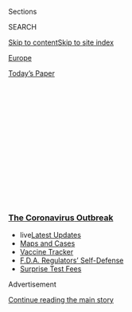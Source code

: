 <div id="app">

<div>

<div>

<div>

<div class="NYTAppHideMasthead css-1q2w90k e1suatyy0">

<div class="section css-ui9rw0 e1suatyy2">

<div class="css-eph4ug er09x8g0">

<div class="css-6n7j50">

</div>

<span class="css-1dv1kvn">Sections</span>

<div class="css-10488qs">

<span class="css-1dv1kvn">SEARCH</span>

</div>

[Skip to content](#site-content)[Skip to site
index](#site-index)

</div>

<div id="masthead-section-label" class="css-1wr3we4 eaxe0e00">

[Europe](https://www.nytimes3xbfgragh.onion/section/world/europe)

</div>

<div class="css-10698na e1huz5gh0">

</div>

</div>

<div id="masthead-bar-one" class="section hasLinks css-15hmgas e1csuq9d3">

<div class="css-uqyvli e1csuq9d0">

</div>

<div class="css-1uqjmks e1csuq9d1">

</div>

<div class="css-9e9ivx">

[](https://myaccount.nytimes3xbfgragh.onion/auth/login?response_type=cookie&client_id=vi)

</div>

<div class="css-1bvtpon e1csuq9d2">

[Today’s
Paper](https://www.nytimes3xbfgragh.onion/section/todayspaper)

</div>

</div>

</div>

</div>

<div data-aria-hidden="false">

<div id="site-content" data-role="main">

<div>

<div class="css-1aor85t" style="opacity:0.000000001;z-index:-1;visibility:hidden">

<div class="css-1hqnpie">

<div class="css-epjblv">

<span class="css-17xtcya">[Europe](/section/world/europe)</span><span class="css-x15j1o">|</span><span class="css-fwqvlz">World
Leaders Join to Pledge $8 Billion for Vaccine as U.S. Goes It
Alone</span>

</div>

<div class="css-k008qs">

<div class="css-1iwv8en">

<span class="css-18z7m18"></span>

<div>

</div>

</div>

<span class="css-1n6z4y">https://nyti.ms/2WuQRTt</span>

<div class="css-1705lsu">

<div class="css-4xjgmj">

<div class="css-4skfbu" data-role="toolbar" data-aria-label="Social Media Share buttons, Save button, and Comments Panel with current comment count" data-testid="share-tools">

  - 
  - 
  - 
  - 
    
    <div class="css-6n7j50">
    
    </div>

  - 

</div>

</div>

</div>

</div>

</div>

</div>

<div class="css-13pd83m">

<div class="css-l9svim">

### [<span class="css-pa1jbp"><span class="css-1rxm0ex">The Coronavirus</span><span class="css-1rxm0ex"> Outbreak</span></span>](https://www.nytimes3xbfgragh.onion/news-event/coronavirus?name=styln-coronavirus-national&region=TOP_BANNER&block=storyline_menu_recirc&action=click&pgtype=Article&impression_id=33999180-f4bd-11ea-bc0c-2dd0f27298e1&variant=undefined)

  - <span class="css-1qkutce"><span class="css-12clwdu">live</span>[Latest
    Updates](https://www.nytimes3xbfgragh.onion/2020/09/11/world/covid-19-coronavirus.html?name=styln-coronavirus-national&region=TOP_BANNER&block=storyline_menu_recirc&action=click&pgtype=Article&impression_id=33999181-f4bd-11ea-bc0c-2dd0f27298e1&variant=undefined)</span>
  - <span class="css-1qkutce">[Maps and
    Cases](https://www.nytimes3xbfgragh.onion/interactive/2020/us/coronavirus-us-cases.html?name=styln-coronavirus-national&region=TOP_BANNER&block=storyline_menu_recirc&action=click&pgtype=Article&impression_id=33999182-f4bd-11ea-bc0c-2dd0f27298e1&variant=undefined)</span>
  - <span class="css-1qkutce">[Vaccine
    Tracker](https://www.nytimes3xbfgragh.onion/interactive/2020/science/coronavirus-vaccine-tracker.html?name=styln-coronavirus-national&region=TOP_BANNER&block=storyline_menu_recirc&action=click&pgtype=Article&impression_id=33999183-f4bd-11ea-bc0c-2dd0f27298e1&variant=undefined)</span>
  - <span class="css-1qkutce">[F.D.A. Regulators’
    Self-Defense](https://www.nytimes3xbfgragh.onion/2020/09/10/us/politics/fda-coronavirus-vaccine.html?name=styln-coronavirus-national&region=TOP_BANNER&block=storyline_menu_recirc&action=click&pgtype=Article&impression_id=33999184-f4bd-11ea-bc0c-2dd0f27298e1&variant=undefined)</span>
  - <span class="css-1qkutce">[Surprise Test
    Fees](https://www.nytimes3xbfgragh.onion/2020/09/09/upshot/coronavirus-surprise-test-fees.html?name=styln-coronavirus-national&region=TOP_BANNER&block=storyline_menu_recirc&action=click&pgtype=Article&impression_id=3399b890-f4bd-11ea-bc0c-2dd0f27298e1&variant=undefined)</span>

</div>

</div>

<div id="top-wrapper" class="css-1sy8kpn">

<div id="top-slug" class="css-l9onyx">

Advertisement

</div>

[Continue reading the main
story](#after-top)

<div class="ad top-wrapper" style="text-align:center;height:100%;display:block;min-height:250px">

<div id="top" class="place-ad" data-position="top" data-size-key="top">

</div>

</div>

<div id="after-top">

</div>

</div>

<div>

<div id="sponsor-wrapper" class="css-1hyfx7x">

<div id="sponsor-slug" class="css-19vbshk">

Supported by

</div>

[Continue reading the main
story](#after-sponsor)

<div id="sponsor" class="ad sponsor-wrapper" style="text-align:center;height:100%;display:block">

</div>

<div id="after-sponsor">

</div>

</div>

<div class="css-186x18t">

</div>

<div class="css-1vkm6nb ehdk2mb0">

# World Leaders Join to Pledge $8 Billion for Vaccine as U.S. Goes It Alone

</div>

The E.U. organized a teleconference to raise money for coronavirus
vaccine research, drawing contributions from around the world.

<div class="css-79elbk" data-testid="photoviewer-wrapper">

<div class="css-z3e15g" data-testid="photoviewer-wrapper-hidden">

</div>

<div class="css-1a48zt4 ehw59r15" data-testid="photoviewer-children">

![<span class="css-16f3y1r e13ogyst0" data-aria-hidden="true">President
Emmanuel Macron of France during the videoconference
Monday.</span><span class="css-cnj6d5 e1z0qqy90" itemprop="copyrightHolder"><span class="css-1ly73wi e1tej78p0">Credit...</span><span><span>Pool
photo by Gonzalo
Fuentes</span></span></span>](https://static01.graylady3jvrrxbe.onion/images/2020/05/04/world/04virus-fundraising/merlin_172171980_ca26da38-ee1e-4545-b65c-b244e6458dfb-articleLarge.jpg?quality=75&auto=webp&disable=upscale)

</div>

</div>

<div class="css-18e8msd">

<div class="css-pdw9fk epjyd6m0">

<div class="css-1txwxcy ey68jwv0" data-aria-hidden="true">

[![Matina
Stevis-Gridneff](https://static01.graylady3jvrrxbe.onion/images/2019/09/26/reader-center/author-matina-stevis-gridneff/author-matina-stevis-gridneff-thumbLarge.png
"Matina Stevis-Gridneff")](https://www.nytimes3xbfgragh.onion/by/matina-stevis-gridneff)[![Lara
Jakes](https://static01.graylady3jvrrxbe.onion/images/2019/07/25/reader-center/author-lara-jakes/author-lara-jakes-thumbLarge.png
"Lara Jakes")](https://www.nytimes3xbfgragh.onion/by/lara-jakes)

</div>

<div class="css-1baulvz">

By [<span class="css-1baulvz" itemprop="name">Matina
Stevis-Gridneff</span>](https://www.nytimes3xbfgragh.onion/by/matina-stevis-gridneff)
and [<span class="css-1baulvz last-byline" itemprop="name">Lara
Jakes</span>](https://www.nytimes3xbfgragh.onion/by/lara-jakes)

</div>

</div>

  - 
    
    <div class="css-ld3wwf e16638kd2">
    
    May 4,
    2020
    
    </div>

  - 
    
    <div class="css-4xjgmj">
    
    <div class="css-d8bdto" data-role="toolbar" data-aria-label="Social Media Share buttons, Save button, and Comments Panel with current comment count" data-testid="share-tools">
    
      - 
      - 
      - 
      - 
        
        <div class="css-6n7j50">
        
        </div>
    
      - 
    
    </div>
    
    </div>

</div>

</div>

<div class="section meteredContent css-1r7ky0e" name="articleBody" itemprop="articleBody">

<div class="css-1fanzo5 StoryBodyCompanionColumn">

<div class="css-53u6y8">

BRUSSELS — Prime ministers, a king, a prince and Madonna all chipped in
to an $8 billion pot to fund a coronavirus vaccine.

President Trump skipped the chance to contribute, with officials in his
administration noting that the United States is pouring billions of
dollars into its own research efforts.

A fund-raising conference on Monday organized by the European Union
brought pledges from countries around the world — from Japan to Canada,
Australia to Norway — to fund laboratories that have promising leads in
developing and producing a vaccine.

For more than three hours, one by one, global leaders said a few words
over video link and offered their nations' contribution, small or large,
whatever they could muster. For Romania, it was $200,000. For Canada,
$850 million.

</div>

</div>

<div class="css-1fanzo5 StoryBodyCompanionColumn">

<div class="css-53u6y8">

It was a rare show of global leadership on the part of the Europeans,
and a late-hour attempt at international coordination. Countries the
world over have been pursuing divergent — and often competing —
approaches to tackling the pandemic.

While the European Union may have led this global fund-raising effort,
the bloc [has
struggled](https://www.nytimes3xbfgragh.onion/2020/04/23/world/europe/coronavirus-eu-economic-recovery.html)
to get its own 27 members on the same page with health, travel and
financial measures to respond to the coronavirus crisis. And the details
of how the money raised on Monday will be distributed still remain to be
sorted out.

The European Commission, the executive branch of the European Union that
spearheaded the initiative, said the money would be spent over the next
two years to support promising initiatives around the globe. The
ultimate goal is to deliver universal and affordable access to
medication to fight Covid-19, the disease caused by the coronavirus.

The multilateral effort stood in sharp contrast to the solo road the
United States is on as scientists everywhere scramble to develop a
vaccine to stop the virus that has ravaged most parts of the globe,
leaving [250,000
dead](https://www.nytimes3xbfgragh.onion/interactive/2020/world/coronavirus-maps.html)
so far.

In early March, German government officials said they believed that Mr.
Trump had tried to [lure a
company](https://www.nytimes3xbfgragh.onion/2020/03/15/world/europe/cornonavirus-vaccine-us-germany.html)
based in southwestern Germany that was known to be working on a vaccine
to move its research work to the United States.

</div>

</div>

<div class="css-1fanzo5 StoryBodyCompanionColumn">

<div class="css-53u6y8">

The company, CureVac, has denied receiving such an offer, but reports of
the American invitation were enough of a scare to prompt the European
Commission to pledge another $85 million to the firm, which already had
support from a European vaccine consortium.

</div>

</div>

<div class="css-79elbk" data-testid="photoviewer-wrapper">

<div class="css-z3e15g" data-testid="photoviewer-wrapper-hidden">

</div>

<div class="css-1a48zt4 ehw59r15" data-testid="photoviewer-children">

![<span class="css-16f3y1r e13ogyst0" data-aria-hidden="true">A
researcher at CureVac in
Germany.</span><span class="css-cnj6d5 e1z0qqy90" itemprop="copyrightHolder"><span class="css-1ly73wi e1tej78p0">Credit...</span><span>Andreas
Gebert/Reuters</span></span>](https://static01.graylady3jvrrxbe.onion/images/2020/05/04/world/04virus-fundraising2/merlin_170478609_12d40298-9e8b-408c-9a92-d38083036079-articleLarge.jpg?quality=75&auto=webp&disable=upscale)

</div>

</div>

<div class="css-1fanzo5 StoryBodyCompanionColumn">

<div class="css-53u6y8">

In Washington on Monday, senior Trump administration officials sought to
talk up American contributions to coronavirus vaccine efforts worldwide,
but did not explain the United States’ absence at the European-organized
conference.

Briefing reporters on the condition of anonymity, two administration
officials insisted that the United States was leading global efforts
against the pandemic, including with vaccine research and development
that was being shared with international
scientists.

<div id="NYT_MAIN_CONTENT_1_REGION" class="css-9tf9ac">

<div>

<div id="styln-covid-updates-world" class="section interactive-content interactive-size-medium css-1ftcdic">

<div class="css-17ih8de interactive-body">

<div id="styln-briefing-block" data-asset-id="QXJ0aWNsZTpueXQ6Ly9hcnRpY2xlLzJiYjYwYTJiLTY3NjItNTg3NC1iMGVhLWY4NzRhMjE3NTQyZA==">

<div class="briefing-block-header-section">

# [Latest Updates: The Coronavirus Outbreak](https://www.nytimes3xbfgragh.onion/2020/09/11/world/covid-19-coronavirus.html?action=click&pgtype=Article&state=default&region=MAIN_CONTENT_1&context=storylines_live_updates)

<div class="briefing-block-ts">

Updated 2020-09-12T05:29:13.829Z

</div>

</div>

  - [Fauci cautions the virus could disrupt life in the U.S. until
    ‘maybe even towards the end
    of 2021.’](https://www.nytimes3xbfgragh.onion/2020/09/11/world/covid-19-coronavirus.html?action=click&pgtype=Article&state=default&region=MAIN_CONTENT_1&context=storylines_live_updates#link-dfb8a16)
  - [From Asia to Africa, China promotes its vaccine candidates to win
    friends.](https://www.nytimes3xbfgragh.onion/2020/09/11/world/covid-19-coronavirus.html?action=click&pgtype=Article&state=default&region=MAIN_CONTENT_1&context=storylines_live_updates#link-7104d154)
  - [The other way the virus will kill:
    hunger.](https://www.nytimes3xbfgragh.onion/2020/09/11/world/covid-19-coronavirus.html?action=click&pgtype=Article&state=default&region=MAIN_CONTENT_1&context=storylines_live_updates#link-393ad215)

<div class="briefing-block-footer">

<div class="briefing-block-footer-meta">

[See more
updates](https://www.nytimes3xbfgragh.onion/2020/09/11/world/covid-19-coronavirus.html?action=click&pgtype=Article&state=default&region=MAIN_CONTENT_1&context=storylines_live_updates)

</div>

<div class="briefing-block-briefinglinks">

<span>More live coverage:</span>
[Markets](https://www.nytimes3xbfgragh.onion/live/2020/09/11/business/stock-market-today-coronavirus?action=click&pgtype=Article&state=default&region=MAIN_CONTENT_1&context=storylines_live_updates)

</div>

</div>

</div>

</div>

</div>

</div>

</div>

One of the officials said those efforts included making available
scientific data sets that had so far been downloaded more than 54,000
times and sharing information from at least 30 current research projects
to develop a coronavirus vaccine and treatments.

The officials said the United States was already working closely with
European leaders to coordinate those efforts, and called Monday’s
conference a welcome step to encourage more funding. But they declined
to say why American officials did not participate.

<div id="NYT_MAIN_CONTENT_2_REGION" class="css-9tf9ac">

<div>

</div>

</div>

Instead, they highlighted the money the U.S. government has already
spent on vaccine research and development, including $2.6 billion
through the Biomedical Advanced Research and Development Authority, an
arm of the Health and Human Services Department.

</div>

</div>

<div class="css-1fanzo5 StoryBodyCompanionColumn">

<div class="css-53u6y8">

Jim Richardson, the State Department’s director of foreign assistance,
said American companies had also provided $7 billion so far toward a
coronavirus vaccine and treatment.

“The United States is riding to the sounds of the gun, boldly heading
into the fight to stop this pandemic,” Mr. Richardson said on Monday
morning. “Retreat is simply not an option.”

Also participating in Monday’s European fund-raiser were key American
allies like Saudi Arabia and the United Kingdom, as well as Canada and
Mexico.

“We will not be safe until we can share it with the rest of the world,”
said Prime Minister Justin Trudeau of Canada, referring to a vaccine.

The biggest contributors were the European Union and Norway, with each
pledging one billion euros, or $1.1 billion.

The fund-raiser included people and organizations that have come into
friction with Mr. Trump and his administration over his handling of the
pandemic, including the World Health Organization and its
director-general, Tedros Adhanom Ghebreyesus, and Melinda Gates, a
co-founder with her husband, Bill, of one of the world’s largest
charitable foundations.

“So long as Covid-19 is somewhere, Covid-19 can spread anywhere,” Mrs.
Gates said.

“The pandemic won’t end until people everywhere can be immunized against
it, until everyone can benefit from the world’s science, regardless of
where they live,” she said. The Bill & Melinda Gates Foundation will
contribute $100 million to research for a vaccine.

</div>

</div>

<div class="css-1fanzo5 StoryBodyCompanionColumn">

<div class="css-53u6y8">

Last month, the Trump administration announced it was [freezing U.S.
contributions](https://www.nytimes3xbfgragh.onion/2020/04/15/us/politics/trump-coronavirus-who.html)
to the World Health Organization.

“The United States is led by a president who embodies the U.S.’s most
basic instincts — sovereignty above all,” said Robin Niblett, director
of the London-based think tank Chatham House. “Any international
cooperation he engages in needs to be very firmly in the interest of the
United
States.”

</div>

</div>

<div class="css-79elbk" data-testid="photoviewer-wrapper">

<div class="css-z3e15g" data-testid="photoviewer-wrapper-hidden">

</div>

<div class="css-1a48zt4 ehw59r15" data-testid="photoviewer-children">

<div class="css-1xdhyk6 erfvjey0">

<span class="css-1ly73wi e1tej78p0">Image</span>

<div class="css-zjzyr8">

<div data-testid="lazyimage-container" style="height:257.77777777777777px">

</div>

</div>

</div>

<span class="css-16f3y1r e13ogyst0" data-aria-hidden="true">The
fund-raiser included organizations that have been at odds with President
Trump, including the World Health Organization and its director-general,
Tedros Adhanom
Ghebreyesus.</span><span class="css-cnj6d5 e1z0qqy90" itemprop="copyrightHolder"><span class="css-1ly73wi e1tej78p0">Credit...</span><span>Fabrice
Coffrini/Agence France-Presse — Getty Images</span></span>

</div>

</div>

<div class="css-1fanzo5 StoryBodyCompanionColumn">

<div class="css-53u6y8">

Chancellor Angela Merkel of Germany, who has received Mr. Trump’s
indirect praise for her handling of the pandemic, pledged €525 million,
or $573 million.

“I am very happy to represent Germany at this conference today, because
it sends a signal of hope in such difficult times for many countries and
shows us that the pandemic is a global challenge and, consequently, we
can only defeat it globally,” Ms. Merkel said.

For all the talk of global unity Monday, many of the countries that
pledged funds took unilateral action to contain the virus early on in
the outbreak.

Germany, for example, came under heavy criticism in March for attempting
to cap the amount of protective equipment its manufacturers could export
just as Italian and Spanish hospitals were desperately short of masks
and gloves.

</div>

</div>

<div class="css-1fanzo5 StoryBodyCompanionColumn">

<div class="css-53u6y8">

And the United States was not the world’s only major power to be absent.
Russia, too, did not participate.

China, where the virus originated, was represented by its ambassador to
the European Union and made no financial pledge.

Speaking after the conference, where he had pledged €500 million,
President Emmanuel Macron of France said of the conspicuous absence of
the United States that “in no way does that hamper or slow our
initiative.”

Most experts agree, he said, that a vaccine will not be available before
the end of 2021.

“The American approach to the coronavirus continues to play into the
narrative of the United States isolating itself,” Mr. Niblett of Chatham
House said. “It also shaves off another layer of the U.S. long-term
legitimacy.”

Matina Stevis-Gridneff reported from Brussels and Lara Jakes from
Washington. Monika Pronczuk contributed reporting from Brussels, Melissa
Eddy from Berlin and Aurelien Breeden from Paris.

</div>

</div>

<div>

</div>

</div>

<div>

</div>

<div>

</div>

<div>

</div>

<div>

<div id="bottom-wrapper" class="css-1ede5it">

<div id="bottom-slug" class="css-l9onyx">

Advertisement

</div>

[Continue reading the main
story](#after-bottom)

<div id="bottom" class="ad bottom-wrapper" style="text-align:center;height:100%;display:block;min-height:90px">

</div>

<div id="after-bottom">

</div>

</div>

</div>

</div>

</div>

## Site Index

<div>

</div>

## Site Information Navigation

  - [© <span>2020</span> <span>The New York Times
    Company</span>](https://help.nytimes3xbfgragh.onion/hc/en-us/articles/115014792127-Copyright-notice)

<!-- end list -->

  - [NYTCo](https://www.nytco.com/)
  - [Contact
    Us](https://help.nytimes3xbfgragh.onion/hc/en-us/articles/115015385887-Contact-Us)
  - [Work with us](https://www.nytco.com/careers/)
  - [Advertise](https://nytmediakit.com/)
  - [T Brand Studio](http://www.tbrandstudio.com/)
  - [Your Ad
    Choices](https://www.nytimes3xbfgragh.onion/privacy/cookie-policy#how-do-i-manage-trackers)
  - [Privacy](https://www.nytimes3xbfgragh.onion/privacy)
  - [Terms of
    Service](https://help.nytimes3xbfgragh.onion/hc/en-us/articles/115014893428-Terms-of-service)
  - [Terms of
    Sale](https://help.nytimes3xbfgragh.onion/hc/en-us/articles/115014893968-Terms-of-sale)
  - [Site
    Map](https://spiderbites.nytimes3xbfgragh.onion)
  - [Help](https://help.nytimes3xbfgragh.onion/hc/en-us)
  - [Subscriptions](https://www.nytimes3xbfgragh.onion/subscription?campaignId=37WXW)

</div>

</div>

</div>

</div>

